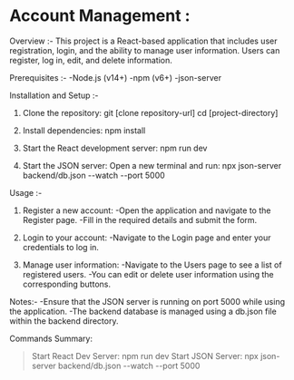 # Account Management :


Overview :-
This project is a React-based application that includes user registration, login, and the ability to manage user information. Users can register, log in, edit, and delete information.

Prerequisites :-
-Node.js (v14+)
-npm (v6+)
-json-server

Installation and Setup :-

1. Clone the repository:
 git [clone repository-url]
 cd [project-directory]

2. Install dependencies: 
 npm install

3. Start the React development server:
 npm run dev

4. Start the JSON server:
Open a new terminal and run:
npx json-server backend/db.json --watch --port 5000

Usage :-

1. Register a new account:
-Open the application and navigate to the Register page.
-Fill in the required details and submit the form.

3. Login to your account:
-Navigate to the Login page and enter your credentials to log in.

3. Manage user information:
-Navigate to the Users page to see a list of registered users.
-You can edit or delete user information using the corresponding buttons.


Notes:-
-Ensure that the JSON server is running on port 5000 while using the application.
-The backend database is managed using a db.json file within the backend directory.

Commands Summary:
> Start React Dev Server: npm run dev
> Start JSON Server: npx json-server backend/db.json --watch --port 5000
